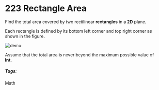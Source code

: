 # 223 Rectangle Area

Find the total area covered by two rectilinear **rectangles** in a **2D** plane.

Each rectangle is defined by its bottom left corner and top right corner as shown in the figure.

![demo](https://leetcode.com/static/images/problemset/rectangle_area.png)

Assume that the total area is never beyond the maximum possible value of **int**.

##### Tags:

Math
